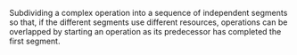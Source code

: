 Subdividing a complex operation into a sequence of independent segments so that, if the different segments use different resources, operations can be overlapped by starting an operation as its predecessor has completed the first segment.